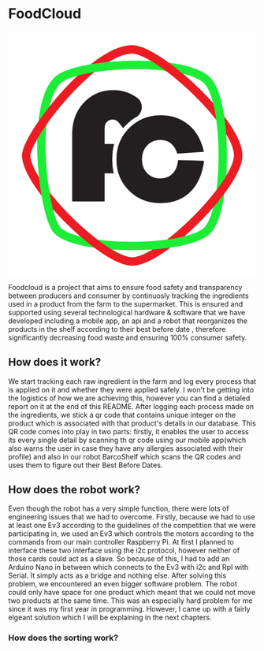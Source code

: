 # FoodCloud
<div style="text-align:center"><img src="/logo.png"/></div>

Foodcloud is a project that aims to ensure food safety and transparency between producers and consumer by continuosly tracking the ingredients used in a product from the farm to the supermarket. This is ensured and supported using several technological hardware & software that we have developed including a mobile app, an api and a robot that reorganizes the products in the shelf according to their best before date , therefore significantly decreasing food waste and ensuring 100% consumer safety.

## How does it work?
We start tracking each raw ingredient in the farm and log every process that is applied on it and whether they were applied safely. I won't be getting into the logistics of how we are achieving this, however you can find a detialed report on it at the end of this README. After logging each process made on the ingredients, we stick a qr code that contains unique integer on the product which is associated with that product's details in our database. This QR code comes into play in two parts: firstly, it enables the user to access its every single detail by scanning th qr code using our mobile app(which also warns the user in case they have any allergies associated with their profile) and also in our robot BarcoShelf which scans the QR codes and uses them to figure out their Best Before Dates.

## How does the robot work?
Even though the robot has a very simple function, there were lots of engineering issues that we had to overcome. Firstly, because we had to use at least one Ev3 according to the guidelines of the competition that we were participating in, we used an Ev3 which controls the motors according to the commands from our main controller Raspberry Pi. At first I planned to interface these two interface using the i2c protocol, however neither of those cards could act as a slave. So because of this, I had to add an Arduino Nano in between which connects to the Ev3 with i2c and RpI with Serial. It simply acts as a bridge and nothing else. After solving this problem, we encountered an even bigger software problem. The robot could only have space for one product which meant that we could not move two products at the same time. This was an especially hard problem for me since it was my first year in programming. However, I came up with a fairly elgeant solution which I will be explaining in the next chapters. 
### How does the sorting work?



